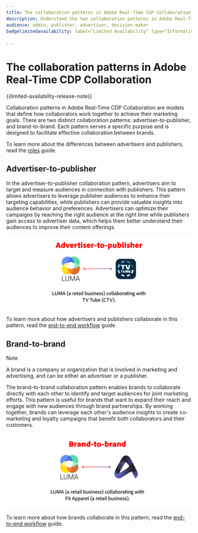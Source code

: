 ```yaml
---
title: The collaboration patterns in Adobe Real-Time CDP Collaboration.
description: Understand the two collaboration patterns in Adobe Real-Time CDP Collaboration
audience: admin, publisher, advertiser, decision-maker
badgelimitedavailability: label="Limited Availability" type="Informative" url="https://helpx.adobe.com/legal/product-descriptions/real-time-customer-data-platform-collaboration.html newtab=true"

---
```

# The collaboration patterns in Adobe Real-Time CDP Collaboration

{{limited-availability-release-note}}

Collaboration patterns in Adobe Real-Time CDP Collaboration are models that define how collaborators work together to achieve their marketing goals. There are two distinct collaboration patterns: advertiser-to-publisher, and brand-to-brand. Each pattern serves a specific purpose and is designed to facilitate effective collaboration between brands.

To learn more about the differences between advertisers and publishers, read the [roles](/help/guide/overview/roles.md) guide.

## Advertiser-to-publisher

In the advertiser-to-publisher collaboration pattern, advertisers aim to target and measure audiences in connection with publishers. This pattern allows advertisers to leverage publisher audiences to enhance their targeting capabilities, while publishers can provide valuable insights into audience behavior and preferences. Advertisers can optimize their campaigns by reaching the right audience at the right time while publishers gain access to advertiser data, which helps them better understand their audiences to improve their content offerings.

![An example of advertiser-to-publisher collaboration.](/help/assets/overview/advertiser-to-publisher.png)

To learn more about how advertisers and publishers collaborate in this pattern, read the [end-to-end workflow](/help/guide/overview/end-to-end-workflow.md) guide.

## Brand-to-brand

>[!NOTE]
>
>A brand is a company or organization that is involved in marketing and advertising, and can be either an advertiser or a publisher.

The brand-to-brand collaboration pattern enables brands to collaborate directly with each other to identify and target audiences for joint marketing efforts. This pattern is useful for brands that want to expand their reach and engage with new audiences through brand partnerships. By working together, brands can leverage each other's audience insights to create co-marketing and loyalty campaigns that benefit both collaborators and their customers.

![An example of brand-to-brand collaboration.](/help/assets/overview/brand-to-brand.png)

To learn more about how brands collaborate in this pattern, read the [end-to-end workflow](/help/guide/overview/end-to-end-workflow.md) guide.
